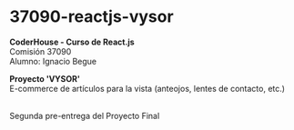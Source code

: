 # 37090-reactjs-vysor
**CoderHouse - Curso de React.js** <br>
Comisión 37090 <br>
Alumno: Ignacio Begue <br>

**Proyecto 'VYSOR'** <br>
E-commerce de artículos para la vista (anteojos, lentes de contacto, etc.)<br><br>

Segunda pre-entrega del Proyecto Final
